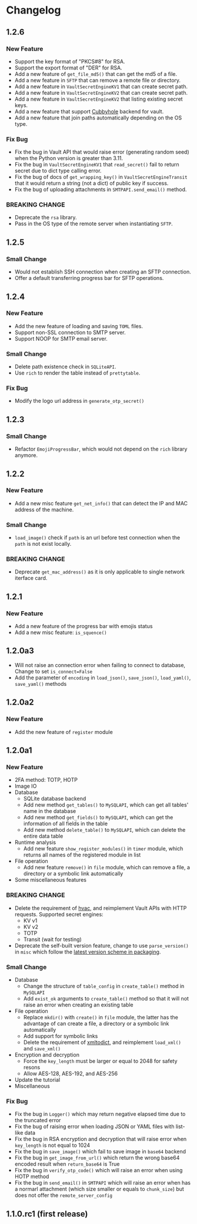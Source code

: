 # Changelog

## 1.2.6

### New Feature

- Support the key format of "PKCS#8" for RSA.
- Support the export format of "DER" for RSA.
- Add a new feature of `get_file_md5()` that can get the md5 of a file.
- Add a new feature in `SFTP` that can remove a remote file or directory.
- Add a new feature in `VaultSecretEngineKV1` that can create secret path.
- Add a new feature in `VaultSecretEngineKV2` that can create secret path.
- Add a new feature in `VaultSecretEngineKV2` that listing existing secret keys.
- Add a new feature that support [Cubbyhole](https://developer.hashicorp.com/vault/docs/secrets/cubbyhole) backend for vault.
- Add a new feature that join paths automatically depending on the OS type.

### Fix Bug

- Fix the bug in Vault API that would raise error (generating random seed) when the Python version is greater than 3.11.
- Fix the bug in `VaultSecretEngineKV1` that `read_secret()` fail to return secret due to dict type calling error.
- Fix the bug of docs of `get_wrapping_key()` in `VaultSecretEngineTransit` that it would return a string (not a dict) of public key if success.
- Fix the bug of uploading attachments in `SMTPAPI.send_email()` method.

### BREAKING CHANGE

- Deprecate the `rsa` library.
- Pass in the OS type of the remote server when instantiating `SFTP`.


## 1.2.5

### Small Change

- Would not establish SSH connection when creating an SFTP connection.
- Offer a default transferring progress bar for SFTP operations.


## 1.2.4

### New Feature

- Add the new feature of loading and saving `TOML` files.
- Support non-SSL connection to SMTP server.
- Support NOOP for SMTP email server.

### Small Change

- Delete path existence check in `SQLiteAPI`.
- Use `rich` to render the table instead of `prettytable`.

### Fix Bug

- Modify the logo url address in `generate_otp_secret()`


## 1.2.3

### Small Change

- Refactor `EmojiProgressBar`, which would not depend on the `rich` library anymore.


## 1.2.2

### New Feature

- Add a new misc feature `get_net_info()` that can detect the IP and MAC address of the machine.

### Small Change

- `load_image()` check if `path` is an url before test connection when the `path` is not exist locally.

### BREAKING CHANGE

- Deprecate `get_mac_address()` as it is only applicable to single network iterface card.


## 1.2.1

### New Feature

- Add a new feature of the progress bar with emojis status
- Add a new misc feature: `is_squence()`


## 1.2.0a3

- Will not raise an connection error when failing to connect to database, Change to set `is_connect=False`
- Add the parameter of `encoding` in `load_json()`, `save_json()`, `load_yaml()`, `save_yaml()` methods


## 1.2.0a2

### New Feature

- Add the new feature of `register` module


## 1.2.0a1

### New Feature

- 2FA method: TOTP, HOTP
- Image IO
- Database
  - SQLite database backend
  - Add new method `get_tables()` to `MySQLAPI`, which can get all tables' name in the database
  - Add new method `get_fields()` to `MySQLAPI`, which can get the information of all fields in the table
  - Add new method `delete_table()` to `MySQLAPI`,  which can delete the entire data table
- Runtime analysis
  - Add new feature `show_register_modules()` in `timer` module, which returns all names of the registered module in list
- File operation
  - Add new feature `remove()` in `file` module, which can remove a file, a directory or a symbolic link automatically
- Some miscellaneous features

### BREAKING CHANGE

- Delete the requirement of [hvac](https://github.com/hvac/hvac), and reimplement Vault APIs with HTTP requests. Supported secret engines:
  - KV v1
  - KV v2
  - TOTP
  - Transit (wait for testing)
- Deprecate the self-built version feature, change to use `parse_version()` in `misc` which follow the [latest version scheme in packaging](https://packaging.python.org/en/latest/specifications/version-specifiers/).

### Small Change

- Database
  - Change the structure of `table_config` in `create_table()` method in `MySQLAPI`
  - Add `exist_ok` arguments to `create_table()` method so that it will not raise an error when creating an existing table
- File operation
  - Replace `mkdir()` with `create()` in `file` module, the latter has the advantage of can create a file, a directory or a symbolic link automatically
  - Add support for symbolic links
  - Delete the requirement of [xmltodict](https://github.com/martinblech/xmltodict), and reimplement `load_xml()` and `save_xml()`
- Encryption and decryption
  - Force the `key_length` must be larger or equal to 2048 for safety resons
  - Allow AES-128, AES-192, and AES-256
- Update the tutorial
- Miscellaneous

### Fix Bug

- Fix the bug in `Logger()` which may return negative elapsed time due to the truncated error
- Fix the bug of raising error when loading JSON or YAML files with list-like data
- Fix the bug in RSA encryption and decryption that will raise error when `key_length` is not equal to 1024
- Fix the bug in `save_image()` which fail to save image in `base64` backend
- Fix the bug in `get_image_from_url()` which return the wrong base64 encoded result when `return_base64` is True
- Fix the bug in `verify_otp_code()` which will raise an error when using HOTP method
- Fix the bug in `send_email()` in `SMTPAPI` which will raise an error when has a normarl attachment (which size smaller or equals to `chunk_size`) but does not offer the `remote_server_config`


## 1.1.0.rc1 (first release)
